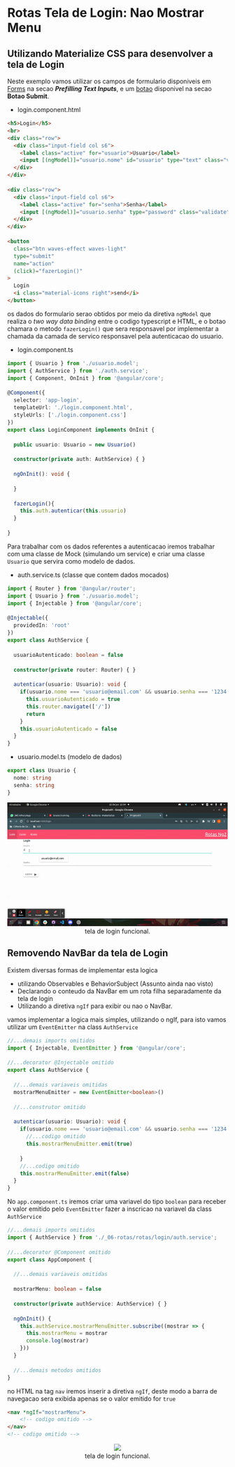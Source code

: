 # Rotas Tela de Login: Nao Mostrar Menu

## Utilizando Materialize CSS para desenvolver a tela de Login

Neste exemplo vamos utilizar os campos de formulario disponiveis em [Forms](http://archives.materializecss.com/0.100.2/forms.html) na secao ___Prefilling Text Inputs___, e um [botao](http://archives.materializecss.com/0.100.2/buttons.html) disponivel na secao __Botao Submit__.

- login.component.html

```HTML
<h5>Login</h5>
<br>
<div class="row">
  <div class="input-field col s6">
    <label class="active" for="usuario">Usuario</label>
    <input [(ngModel)]="usuario.nome" id="usuario" type="text" class="validate">
  </div>
</div>

<div class="row">
  <div class="input-field col s6">
    <label class="active" for="senha">Senha</label>
    <input [(ngModel)]="usuario.senha" type="password" class="validate">
  </div>
</div>

<button
  class="btn waves-effect waves-light"
  type="submit"
  name="action"
  (click)="fazerLogin()"
>
  Login
  <i class="material-icons right">send</i>
</button>
```
os dados do formulario serao obtidos por meio da diretiva `ngModel` que realiza o _two way data binding_ entre o codigo typescript e HTML, e o botao chamara o metodo `fazerLogin()` que sera responsavel por implementar a chamada da camada de servico responsavel pela autenticacao do usuario.

- login.component.ts

```typescript
import { Usuario } from './usuario.model';
import { AuthService } from './auth.service';
import { Component, OnInit } from '@angular/core';

@Component({
  selector: 'app-login',
  templateUrl: './login.component.html',
  styleUrls: ['./login.component.css']
})
export class LoginComponent implements OnInit {

  public usuario: Usuario = new Usuario()

  constructor(private auth: AuthService) { }

  ngOnInit(): void {

  }

  fazerLogin(){
    this.auth.autenticar(this.usuario)
  }

}
```

Para trabalhar com os dados referentes a autenticacao iremos trabalhar com uma classe de Mock (simulando um service) e criar uma classe `Usuario` que servira como modelo de dados.

- auth.service.ts (classe que contem dados mocados)

```typescript
import { Router } from '@angular/router';
import { Usuario } from './usuario.model';
import { Injectable } from '@angular/core';

@Injectable({
  providedIn: 'root'
})
export class AuthService {

  usuarioAutenticado: boolean = false

  constructor(private router: Router) { }

  autenticar(usuario: Usuario): void {
    if(usuario.nome === 'usuario@email.com' && usuario.senha === '1234') {
      this.usuarioAutenticado = true
      this.router.navigate(['/'])
      return
    }
    this.usuarioAutenticado = false
  }
}

```

- usuario.model.ts (modelo de dados)

```typescript
export class Usuario {
  nome: string
  senha: string
}
```

<p align="center">
    <img src="img/tela-login.gif"><br>
    tela de login funcional.
</p>

## Removendo NavBar da tela de Login

Existem diversas formas de implementar esta logica
- utilizando Observables e BehaviorSubject (Assunto ainda nao visto)
- Declarando o conteudo da NavBar em um rota filha separadamente da tela de login
- Utilizando a diretiva `ngIf` para exibir ou nao o NavBar.

vamos implementar a logica mais simples, utilizando o ngIf, para isto vamos utilizar um `EventEmitter` na class `AuthService`

```typescript
//...demais imports omitidos
import { Injectable, EventEmitter } from '@angular/core';

//...decorator @Injectable omitido
export class AuthService {

  //...demais variaveis omitidas
  mostrarMenuEmitter = new EventEmitter<boolean>()

  //...construtor omitido

  autenticar(usuario: Usuario): void {
    if(usuario.nome === 'usuario@email.com' && usuario.senha === '1234') {
      //...codigo omitido
      this.mostrarMenuEmitter.emit(true)
     
    }
    //...codigo omitido
    this.mostrarMenuEmitter.emit(false)
  }
}
```

No `app.component.ts` iremos criar uma variavel do tipo `boolean` para receber o valor emitido pelo `EventEmitter` fazer a inscricao na variavel da class `AuthService`

```typescript
//...demais imports omitidos
import { AuthService } from './_06-rotas/rotas/login/auth.service';

//...decorator @Component omitido
export class AppComponent {
  
  //...demais variaveis omitidas

  mostrarMenu: boolean = false

  constructor(private authService: AuthService) { }

  ngOnInit() {
    this.authService.mostrarMenuEmitter.subscribe((mostrar => {
      this.mostrarMenu = mostrar
      console.log(mostrar)
    }))
  }

  //...demais metodos omitidos
}
```
no HTML na tag `nav` iremos inserir a diretiva `ngIf`, deste modo a barra de navegacao sera exibida apenas se o valor emitido for `true`

```HTML
<nav *ngIf="mostrarMenu">
    <!-- codigo omitido -->
</nav>
<!-- codigo omitido -->
```

<p align="center">
    <img src="img/tela-login-omitindo-navbar.gif"><br>
    tela de login funcional.
</p>


